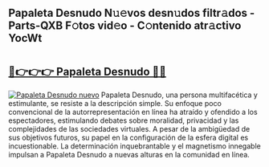 ## Papaleta Desnudo N𝚞𝚎vos desn𝚞dos filtr𝚊dos - Parts-QXB F𝚘tos vid𝚎o - C𝚘ntenido atr𝚊ctivo YocWt

# <h2><a href="http://mb3kxn.tromn.icu/?c=Papaleta+Desnudo">🔗👉👉👉 Papaleta Desnudo 🔗🔗</a></h2>

[![Papaleta Desnudo nuevo](https://i.imgur.com/pEAQMta.gif)](http://mb3kxn.tromn.icu/?c=Papaleta+Desnudo)
Papaleta Desnudo, una persona multifacética y estimulante, se resiste a la descripción simple. Su enfoque poco convencional de la autorrepresentación en línea ha atraído y ofendido a los espectadores, estimulando debates sobre moralidad, privacidad y las complejidades de las sociedades virtuales. A pesar de la ambigüedad de sus objetivos futuros, su papel en la configuración de la esfera digital es incuestionable. La determinación inquebrantable y el magnetismo innegable impulsan a Papaleta Desnudo a nuevas alturas en la comunidad en línea.
